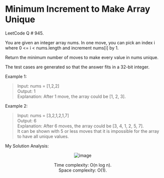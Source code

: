 # Minimum Increment to Make Array Unique

LeetCode Q # 945.

You are given an integer array nums. In one move, you can pick an index i where 0 <= i < nums.length and increment nums[i] by 1.

Return the minimum number of moves to make every value in nums unique.

The test cases are generated so that the answer fits in a 32-bit integer.

Example 1:

>Input: nums = [1,2,2]</br>
>Output: 1</br>
>Explanation: After 1 move, the array could be [1, 2, 3].

Example 2:

>Input: nums = [3,2,1,2,1,7]</br>
>Output: 6</br>
>Explanation: After 6 moves, the array could be [3, 4, 1, 2, 5, 7].</br>
>It can be shown with 5 or less moves that it is impossible for the array to have all unique values.

My Solution Analysis:

<div align = "center">

  ![image](https://github.com/xo-azeem/Minimum-Increment-to-Make-Array-Unique-LeetCode/assets/171427226/869d3455-9d0f-4141-8b52-8a051fb52732)

  Time complexity: O(n log n).</br>Space complexity: O(1).
</div>
